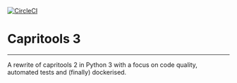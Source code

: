 [![CircleCI](https://circleci.com/gh/skyride/capritools3/tree/master.svg?style=svg)](https://circleci.com/gh/skyride/capritools3/tree/master)

# Capritools 3
----

A rewrite of capritools 2 in Python 3 with a focus on code quality, automated tests and (finally) dockerised.